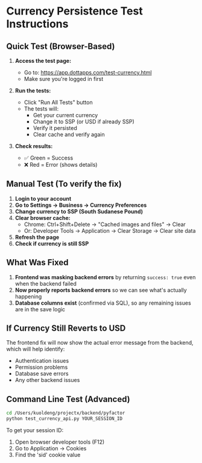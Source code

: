 # Currency Persistence Test Instructions

## Quick Test (Browser-Based)

1. **Access the test page:**
   - Go to: https://app.dottapps.com/test-currency.html
   - Make sure you're logged in first

2. **Run the tests:**
   - Click "Run All Tests" button
   - The tests will:
     - Get your current currency
     - Change it to SSP (or USD if already SSP)
     - Verify it persisted
     - Clear cache and verify again

3. **Check results:**
   - ✅ Green = Success
   - ❌ Red = Error (shows details)

## Manual Test (To verify the fix)

1. **Login to your account**
2. **Go to Settings → Business → Currency Preferences**
3. **Change currency to SSP (South Sudanese Pound)**
4. **Clear browser cache:**
   - Chrome: Ctrl+Shift+Delete → "Cached images and files" → Clear
   - Or: Developer Tools → Application → Clear Storage → Clear site data
5. **Refresh the page**
6. **Check if currency is still SSP**

## What Was Fixed

1. **Frontend was masking backend errors** by returning `success: true` even when the backend failed
2. **Now properly reports backend errors** so we can see what's actually happening
3. **Database columns exist** (confirmed via SQL), so any remaining issues are in the save logic

## If Currency Still Reverts to USD

The frontend fix will now show the actual error message from the backend, which will help identify:
- Authentication issues
- Permission problems  
- Database save errors
- Any other backend issues

## Command Line Test (Advanced)

```bash
cd /Users/kuoldeng/projectx/backend/pyfactor
python test_currency_api.py YOUR_SESSION_ID
```

To get your session ID:
1. Open browser developer tools (F12)
2. Go to Application → Cookies
3. Find the 'sid' cookie value